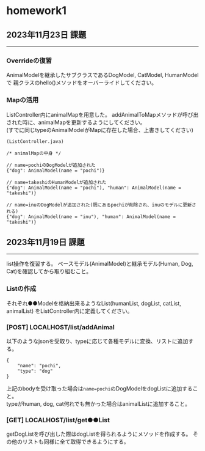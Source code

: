# homework1

## 2023年11月23日 課題

---
### Overrideの復習
AnimalModelを継承したサブクラスであるDogModel, CatModel, HumanModelで
親クラスのhello()メソッドをオーバーライドしてください。


### Mapの活用
ListController内にanimalMapを用意した。
addAnimalToMapメソッドが呼び出された時に、animalMapを更新するようにしてください。  
(すでに同じtypeのAnimalModelがMapに存在した場合、上書きしてください)
~~~
(ListController.java)

/* animalMapの中身 */

// name=pochiのDogModelが追加された
{"dog": AnimalModel(name = "pochi")}

// name=takeshiのHumanModelが追加された
{"dog": AnimalModel(name = "pochi"), "human": AnimalModel(name = "takeshi")}

// name=inuのDogModelが追加された(既にあるpochiが削除され、inuのモデルに更新される)
{"dog": AnimalModel(name = "inu"), "human": AnimalModel(name = "takeshi")}

~~~


## 2023年11月19日 課題

---
list操作を復習する。
ベースモデル(AnimalModel)と継承モデル(Human, Dog, Cat)を確認してから取り組むこと。

### Listの作成
それぞれ●●Modelを格納出来るようなList(humanList, dogList, catList, animalList)
をListController内に定義してください。

### [POST] LOCALHOST/list/addAnimal 
以下のようなjsonを受取り、typeに応じて各種モデルに変換、リストに追加する。

~~~
{
    "name": "pochi",
    "type": "dog"
}
~~~

上記のbodyを受け取った場合は`name=pochi`のDogModelをdogListに追加すること。  
typeがhuman, dog, cat何れでも無かった場合はanimalListに追加すること。

### [GET] LOCALHOST/list/get●●List
getDogListを呼び出した際はdogListを得られるようにメソッドを作成する。
その他のリストも同様に全て取得できるようにする。


### 